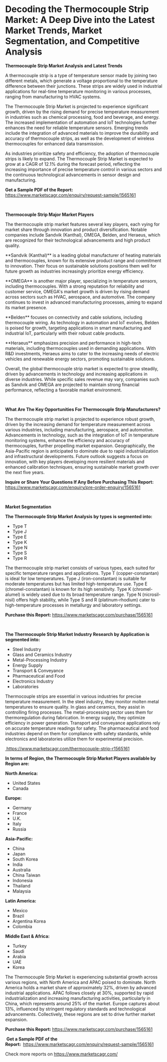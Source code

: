 <p><h1>Decoding the Thermocouple Strip Market: A Deep Dive into the Latest Market Trends, Market Segmentation, and Competitive Analysis</h1></p><p><strong>Thermocouple Strip Market Analysis and Latest Trends</strong></p>
<p><p>A thermocouple strip is a type of temperature sensor made by joining two different metals, which generate a voltage proportional to the temperature difference between their junctions. These strips are widely used in industrial applications for real-time temperature monitoring in various processes, ranging from manufacturing to HVAC systems. </p><p>The Thermocouple Strip Market is projected to experience significant growth, driven by the rising demand for precise temperature measurement in industries such as chemical processing, food and beverage, and energy. The increased implementation of automation and IoT technologies further enhances the need for reliable temperature sensors. Emerging trends include the integration of advanced materials to improve the durability and accuracy of thermocouple strips, as well as the development of wireless thermocouples for enhanced data transmission. </p><p>As industries prioritize safety and efficiency, the adoption of thermocouple strips is likely to expand. The Thermocouple Strip Market is expected to grow at a CAGR of 12.1% during the forecast period, reflecting the increasing importance of precise temperature control in various sectors and the continuous technological advancements in sensor design and manufacturing.</p></p>
<p><strong>Get a Sample PDF of the Report:&nbsp;</strong> <a href="https://www.marketscagr.com/enquiry/request-sample/1565161?utm_campaign=1944&utm_medium=2&utm_source=Github&utm_content=ia&utm_term=10022025&utm_id=thermocouple-strip">https://www.marketscagr.com/enquiry/request-sample/1565161</a></p>
<p>&nbsp;</p>
<p><strong>Thermocouple Strip Major Market Players</strong></p>
<p><p>The thermocouple strip market features several key players, each vying for market share through innovation and product diversification. Notable companies include Sandvik (Kanthal), OMEGA, Belden, and Heraeus, which are recognized for their technological advancements and high product quality.</p><p>**Sandvik (Kanthal)** is a leading global manufacturer of heating materials and thermocouples, known for its extensive product range and commitment to innovation. Their focus on sustainable solutions positions them well for future growth as industries increasingly prioritize energy efficiency.</p><p>**OMEGA** is another major player, specializing in temperature sensors, including thermocouples. With a strong reputation for reliability and customer service, OMEGA's market growth is driven by rising demand across sectors such as HVAC, aerospace, and automotive. The company continues to invest in advanced manufacturing processes, aiming to expand its market presence.</p><p>**Belden** focuses on connectivity and cable solutions, including thermocouple wiring. As technology in automation and IoT evolves, Belden is poised for growth, targeting applications in smart manufacturing and industrial IoT, particularly with their robust cable products.</p><p>**Heraeus** emphasizes precision and performance in high-tech materials, including thermocouples used in demanding applications. With R&D investments, Heraeus aims to cater to the increasing needs of electric vehicles and renewable energy sectors, promoting sustainable solutions.</p><p>Overall, the global thermocouple strip market is expected to grow steadily, driven by advancements in technology and increasing applications in diverse industries. While specific sales revenue may vary, companies such as Sandvik and OMEGA are projected to maintain strong financial performance, reflecting a favorable market environment.</p></p>
<p>&nbsp;</p>
<p><strong>What Are The Key Opportunities For Thermocouple Strip Manufacturers?</strong></p>
<p><p>The thermocouple strip market is projected to experience robust growth, driven by the increasing demand for temperature measurement across various industries, including manufacturing, aerospace, and automotive. Advancements in technology, such as the integration of IoT in temperature monitoring systems, enhance the efficiency and accuracy of thermocouples, further propelling market expansion. Geographically, the Asia-Pacific region is anticipated to dominate due to rapid industrialization and infrastructural developments. Future outlook suggests a focus on innovation, with key players developing more resilient materials and enhanced calibration techniques, ensuring sustainable market growth over the next five years.</p></p>
<p><strong>Inquire or Share Your Questions If Any Before Purchasing This Report:</strong> <a href="https://www.marketscagr.com/enquiry/pre-order-enquiry/1565161?utm_campaign=1944&utm_medium=2&utm_source=Github&utm_content=ia&utm_term=10022025&utm_id=thermocouple-strip">https://www.marketscagr.com/enquiry/pre-order-enquiry/1565161</a></p>
<p>&nbsp;</p>
<p><strong>Market Segmentation</strong></p>
<p><strong>The Thermocouple Strip Market Analysis by types is segmented into:</strong></p>
<p><ul><li>Type T</li><li>Type J</li><li>Type E</li><li>Type K</li><li>Type N</li><li>Type S</li><li>Type R</li></ul></p>
<p><p>The thermocouple strip market consists of various types, each suited for specific temperature ranges and applications. Type T (copper-constantan) is ideal for low temperatures. Type J (iron-constantan) is suitable for moderate temperatures but has limited high-temperature use. Type E (chromel-constantan) is known for its high sensitivity. Type K (chromel-alumel) is widely used due to its broad temperature range. Type N (nicrosil-nisil) offers high stability, while Type S and R (platinum-rhodium) cater to high-temperature processes in metallurgy and laboratory settings.</p></p>
<p><strong>Purchase this Report:&nbsp;</strong><a href="https://www.marketscagr.com/purchase/1565161?utm_campaign=1944&utm_medium=2&utm_source=Github&utm_content=ia&utm_term=10022025&utm_id=thermocouple-strip">https://www.marketscagr.com/purchase/1565161</a></p>
<p>&nbsp;</p>
<p><strong>The Thermocouple Strip Market Industry Research by Application is segmented into:</strong></p>
<p><ul><li>Steel Industry</li><li>Glass and Ceramics Industry</li><li>Metal-Processing Industry</li><li>Energy Supply</li><li>Transport & Conveyance</li><li>Pharmaceutical and Food</li><li>Electronics Industry</li><li>Laboratories</li></ul></p>
<p><p>Thermocouple strips are essential in various industries for precise temperature measurement. In the steel industry, they monitor molten metal temperatures to ensure quality. In glass and ceramics, they assist in controlling firing processes. The metal-processing sector uses them for thermoregulation during fabrication. In energy supply, they optimize efficiency in power generation. Transport and conveyance applications rely on accurate temperature readings for safety. The pharmaceutical and food industries depend on them for compliance with safety standards, while electronics and laboratories utilize them for experimental precision.</p></p>
<p><a href="https://www.marketscagr.com/thermocouple-strip-r1565161?utm_campaign=1944&utm_medium=2&utm_source=Github&utm_content=ia&utm_term=10022025&utm_id=thermocouple-strip">&nbsp;https://www.marketscagr.com/thermocouple-strip-r1565161</a></p>
<p><strong>In terms of Region, the Thermocouple Strip Market Players available by Region are:</strong></p>
<p>
    <p> <strong> North America: </strong>
        <ul>
            <li>United States</li>
            <li>Canada</li>
        </ul>
        </p> 
    <p> <strong> Europe: </strong>
        <ul>
            <li>Germany</li>
            <li>France</li>
            <li>U.K.</li>
            <li>Italy</li>
            <li>Russia</li>
        </ul>
        </p> 
    <p> <strong> Asia-Pacific: </strong>
        <ul>
            <li>China</li>
            <li>Japan</li>
            <li>South Korea</li>
            <li>India</li>
            <li>Australia</li>
            <li>China Taiwan</li>
            <li>Indonesia</li>
            <li>Thailand</li>
            <li>Malaysia</li>
        </ul>
        </p> 
    <p> <strong> Latin America: </strong>
        <ul>
            <li>Mexico</li>
            <li>Brazil</li>
            <li>Argentina Korea</li>
            <li>Colombia</li>
        </ul>
        </p> 
    <p> <strong> Middle East & Africa: </strong>
        <ul>
            <li>Turkey</li>
            <li>Saudi</li>
            <li>Arabia</li>
            <li>UAE</li>
            <li>Korea</li>
        </ul>
    </p>
    </p>
<p><p>The Thermocouple Strip Market is experiencing substantial growth across various regions, with North America and APAC poised to dominate. North America holds a market share of approximately 32%, driven by advanced industrial applications. APAC follows closely at 30%, supported by rapid industrialization and increasing manufacturing activities, particularly in China, which represents around 25% of the market. Europe captures about 13%, influenced by stringent regulatory standards and technological advancements. Collectively, these regions are set to drive further market expansion.</p></p>
<p><strong>Purchase this Report: </strong><a href="https://www.marketscagr.com/purchase/1565161?utm_campaign=1944&utm_medium=2&utm_source=Github&utm_content=ia&utm_term=10022025&utm_id=thermocouple-strip">https://www.marketscagr.com/purchase/1565161</a></p>
<p>&nbsp;<strong>Get a Sample PDF of the Report:&nbsp;&nbsp;</strong><a href="https://www.marketscagr.com/enquiry/request-sample/1565161?utm_campaign=1944&utm_medium=2&utm_source=Github&utm_content=ia&utm_term=10022025&utm_id=thermocouple-strip">https://www.marketscagr.com/enquiry/request-sample/1565161</a></p>
<p><strong></strong></p>
<p>Check more reports on <a href="https://www.marketscagr.com/?utm_campaign=1944&utm_medium=2&utm_source=Github&utm_content=ia&utm_term=10022025&utm_id=thermocouple-strip">https://www.marketscagr.com/</a></p>